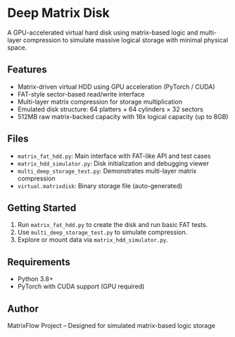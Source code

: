 # Deep Matrix Disk
A GPU-accelerated virtual hard disk using matrix-based logic and multi-layer compression to simulate massive logical storage with minimal physical space.

## Features
- Matrix-driven virtual HDD using GPU acceleration (PyTorch / CUDA)
- FAT-style sector-based read/write interface
- Multi-layer matrix compression for storage multiplication
- Emulated disk structure: 64 platters × 64 cylinders × 32 sectors
- 512MB raw matrix-backed capacity with 16x logical capacity (up to 8GB)

## Files
- `matrix_fat_hdd.py`: Main interface with FAT-like API and test cases
- `matrix_hdd_simulator.py`: Disk initialization and debugging viewer
- `multi_deep_storage_test.py`: Demonstrates multi-layer matrix compression
- `virtual.matrixdisk`: Binary storage file (auto-generated)

## Getting Started
1. Run `matrix_fat_hdd.py` to create the disk and run basic FAT tests.
2. Use `multi_deep_storage_test.py` to simulate compression.
3. Explore or mount data via `matrix_hdd_simulator.py`.

## Requirements
- Python 3.8+
- PyTorch with CUDA support (GPU required)

## Author
MatrixFlow Project – Designed for simulated matrix-based logic storage